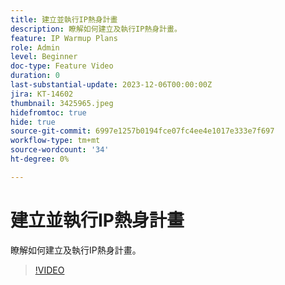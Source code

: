 ```yaml
---
title: 建立並執行IP熱身計畫
description: 瞭解如何建立及執行IP熱身計畫。
feature: IP Warmup Plans
role: Admin
level: Beginner
doc-type: Feature Video
duration: 0
last-substantial-update: 2023-12-06T00:00:00Z
jira: KT-14602
thumbnail: 3425965.jpeg
hidefromtoc: true
hide: true
source-git-commit: 6997e1257b0194fce07fc4ee4e1017e333e7f697
workflow-type: tm+mt
source-wordcount: '34'
ht-degree: 0%

---
```



# 建立並執行IP熱身計畫

瞭解如何建立及執行IP熱身計畫。

>[!VIDEO](https://video.tv.adobe.com/v/3425965/?learn=on)
